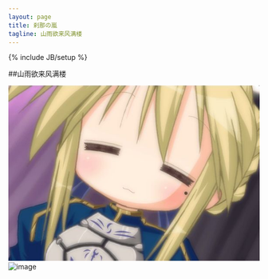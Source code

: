```yaml
---
layout: page
title: 刹那の嵐
tagline: 山雨欲来风满楼
---
```

{% include JB/setup %}

##山雨欲来风满楼

![image](/media/saber.jpg "Saber/Konada")
![image](http://imgsrc.baidu.com/forum/w%3D580/sign=a52df7a8d1c8a786be2a4a065708c9c7/69500155b319ebc4377721cb8226cffc1e171631.jpg)

 
